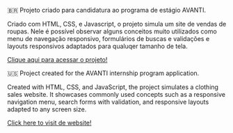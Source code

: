 🇧🇷
Projeto criado para candidatura ao programa de estágio AVANTI.

Criado com HTML, CSS, e Javascript, o projeto simula um site de vendas de roupas. Nele é possível observar alguns conceitos muito utilizados como menu de navegação responsivo, formulários de buscas e validações e layouts responsivos adaptados para qualuqer tamanho de tela.

<a href="https://giovanninoda.github.io/projeto01-avanti/" target="_blank">Clique aqui para acessar o projeto!</a>


🇺🇸
Project created for the AVANTI internship program application.

Created with HTML, CSS, and JavaScript, the project simulates a clothing sales website. It showcases commonly used concepts such as a responsive navigation menu, search forms with validation, and responsive layouts adapted to any screen size.

<a href="https://giovanninoda.github.io/projeto01-avanti/" target="_blank">Click here to visit de website!</a>